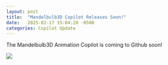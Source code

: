 ```yaml
---
layout: post
title:  "Mandelbulb3D Copilot Releases Soon!"
date:   2025-02-17 15:04:28 -0500
categories: Copilot Update
---
```


The Mandelbulb3D Animation Copilot is coming to Github soon!

<img src="https://patcook1.github.io/assets/images/HDR_7571_PatrickCook_4x6.jpg">